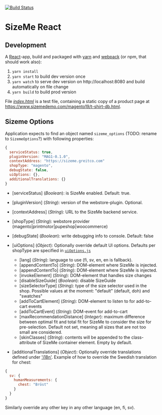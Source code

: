 [![Build Status](https://travis-ci.org/SizeMeCom/sizeme-react.svg?branch=master)](https://travis-ci.org/SizeMeCom/sizeme-react)

# SizeMe React

## Development

A [React](https://facebook.github.io/react/)-app, build and packaged with [yarn](https://yarnpkg.com) and [webpack](https://webpack.js.org/) (or npm, that should work also):

1. `yarn install`
2. `yarn start` to build dev version once
3. `yarn watch` to serve dev version on http://localhost:8080 and build automatically on file change
3. `yarn build` to build prod version

File [_index.html_](http://localhost:8080) is a test file, containing a static copy of a product page at 
https://www.sizemedemo.com/magento19/t-shirt-db.html.  

## Sizeme Options

Application expects to find an object named `sizeme_options` (TODO: rename to `SizemeOptions`?) with following properties:

```javascript
{
  serviceStatus: true,
  pluginVersion: "MAG1-0.1.0",
  contextAddress: "https://sizeme.greitco.com"
  shopType: "magento",
  debugState: false,
  uiOptions: {},
  additionalTranslations: {}
}
```
* [serviceStatus] (_Boolean_): is SizeMe enabled. Default: true.

* [pluginVersion] (_String_): version of the webstore-plugin. Optional.

* [contextAddress] (_String_): URL to the SizeMe backend service.

* [shopType] (_String_): webstore provider (magento|printmotor|pupeshop|woocommerce)

* [debugState] (_Boolean_): write debugging info to console. Default: false

* [uiOptions] (_Object_): Optionally override default UI options. Defaults per shopType are specified in [`uiOptions.js`](src/api/uiOptions.js)
  - [lang] (_String_): language to use (fi, sv, en, en is fallback).
  - [appendContentTo] (_String_):  DOM-element where SizeMe is injected.
  - [appendContentTo] (_String_):  DOM-element where SizeMe is injected.
  - [invokeElement] (_String_): DOM-element that handles size changes
  - [disableSizeGuide] (_Boolean_): disable SizeGuide
  - [sizeSelectorType] (_String_): type of the size selector used in the shop. Possible values at the moment: "default" (default, doh) and "swatches"
  - [addToCartElement] (_String_): DOM-element to listen to for add-to-cart events
  - [addToCartEvent] (_String_): DOM-event for add-to-cart
  - [maxRecommendationDistance] (_Integer_): maximum difference between optimal fit and total fit for SizeMe to consider the size for pre-selection. Default not set, meaning all sizes that are not too small are considered.
  - [skinClasses] (_String_): contents will be appended to the class-attribute of SizeMe container element. Empty by default.
  
* [additionalTranslations] (_Object_): Optionally override translations defined under ['i18n'](src/i18n). Example of how to 
override the Swedish translation for chest:
```javascript
{
  sv: {
    humanMeasurements: {
      chest: "Bröst"
    }
  }
}
```
Similarly override any other key in any other language (en, fi, sv).
